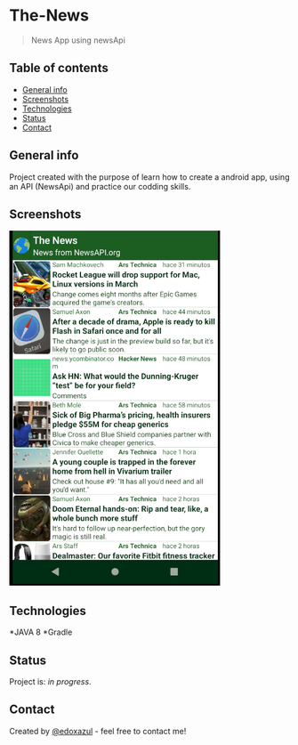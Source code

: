 # The-News
> News App using newsApi 

## Table of contents
* [General info](#general-info)
* [Screenshots](#screenshots)
* [Technologies](#technologies)
* [Status](#status)
* [Contact](#contact)

## General info
Project created with the purpose of learn how to create a android app, using an API (NewsApi)
and practice our codding skills.

## Screenshots
![Screenshot](./img/Image1.png)

## Technologies
*JAVA 8
*Gradle

## Status
Project is: _in progress_.

## Contact
Created by [@edoxazul](https://github.com/edoxazul) - feel free to contact me!
